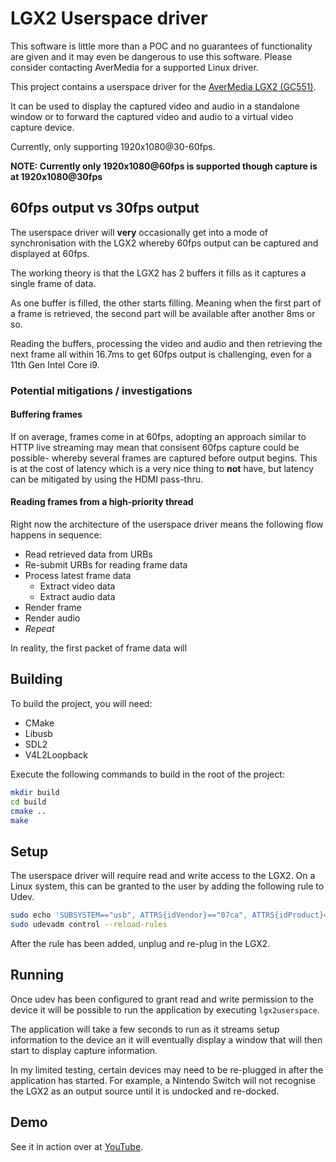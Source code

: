 # LGX2 Userspace driver
This software is little more than a POC and no guarantees of functionality are given and it may even be dangerous to use this software. Please
consider contacting AverMedia for a supported Linux driver.

This project contains a userspace driver for the [AverMedia LGX2 (GC551)](https://avermedia.com/LGX2).

It can be used to display the captured video and audio in a standalone window or
to forward the captured video and audio to a virtual video capture device.

Currently, only supporting 1920x1080@30-60fps.

**NOTE: Currently only 1920x1080@60fps is supported though capture is at 1920x1080@30fps**

## 60fps output vs 30fps output
The userspace driver will **very** occasionally get into a mode of synchronisation with the LGX2 whereby 60fps output
can be captured and displayed at 60fps.

The working theory is that the LGX2 has 2 buffers it fills as it captures a single frame of data.

As one buffer is filled, the other starts filling. Meaning when the first part of a frame is retrieved, the second part
will be available after another 8ms or so.

Reading the buffers, processing the video and audio and then retrieving the next frame all within 16.7ms to get 60fps output
is challenging, even for a 11th Gen Intel Core i9.

### Potential mitigations / investigations
#### Buffering frames
If on average, frames come in at 60fps, adopting an approach similar to HTTP live streaming may mean that consisent
60fps capture could be possible- whereby several frames are captured before output begins. This is at the cost of latency
which is a very nice thing to **not** have, but latency can be mitigated by using the HDMI pass-thru.

#### Reading frames from a high-priority thread
Right now the architecture of the userspace driver means the following flow happens in sequence:
* Read retrieved data from URBs
* Re-submit URBs for reading frame data
* Process latest frame data
  * Extract video data
  * Extract audio data
* Render frame
* Render audio
* _Repeat_

In reality, the first packet of frame data will  

## Building
To build the project, you will need:
* CMake
* Libusb
* SDL2
* V4L2Loopback

Execute the following commands to build in the root of the project:

```bash
mkdir build
cd build
cmake ..
make
```

## Setup
The userspace driver will require read and write access to the LGX2. On a Linux
system, this can be granted to the user by adding the following rule to Udev.

```bash
sudo echo 'SUBSYSTEM=="usb", ATTRS{idVendor}=="07ca", ATTRS{idProduct}=="0551", MODE="0666"' > /etc/udev/rules.d/999-avermedia.rules
sudo udevadm control --reload-rules
```

After the rule has been added, unplug and re-plug in the LGX2.

## Running
Once udev has been configured to grant read and write permission to the device it
will be possible to run the application by executing `lgx2userspace`.

The application will take a few seconds to run as it streams setup information to the device
an it will eventually display a window that will then start to display capture information.

In my limited testing, certain devices may need to be re-plugged in after the application has 
started. For example, a Nintendo Switch will not recognise the LGX2 as an output source until
it is undocked and re-docked.

## Demo
See it in action over at [YouTube](https://www.youtube.com/watch?v=-yzHMbUn-w0).
